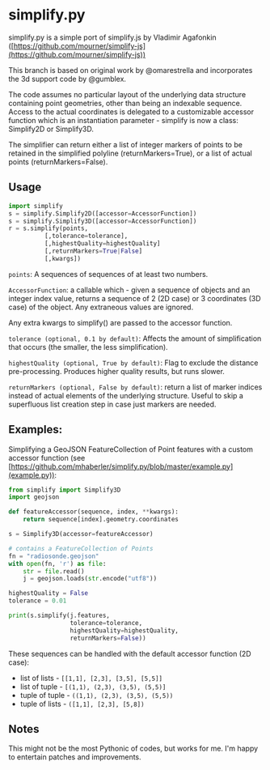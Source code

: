 # simplify.py

simplify.py is a simple port of simplify.js by Vladimir Agafonkin
([https://github.com/mourner/simplify-js](https://github.com/mourner/simplify-js))

This branch is based on original work by @omarestrella and incorporates the
3d support code by @gumblex.

The code assumes no particular layout of the underlying data structure containing
point geometries, other than being an indexable sequence. Access to the actual
coordinates is delegated to a customizable accessor function which is an instantiation
parameter - simplify is now a class: Simplify2D or Simplify3D.

The simplifier can return either a list of integer markers of points to be retained in the
simplified polyline (returnMarkers=True), or a list of actual points (returnMarkers=False).


## Usage

```python
import simplify
s = simplify.Simplify2D([accessor=AccessorFunction])
s = simplify.Simplify3D([accessor=AccessorFunction])
r = s.simplify(points,
	      [,tolerance=tolerance],
	      [,highestQuality=highestQuality]
	      [,returnMarkers=True|False]
	      [,kwargs])

```

`points`: A sequences of sequences of at least two numbers.

`AccessorFunction`: a callable which - given a sequence of objects and an
integer index value, returns a sequence of 2 (2D case) or 3 coordinates (3D case)
of the object. Any extraneous values are ignored.

Any extra kwargs to simplify() are passed to the accessor function.

`tolerance (optional, 0.1 by default)`: Affects the amount of simplification that occurs (the smaller, the less simplification).

`highestQuality (optional, True by default)`: Flag to exclude the distance pre-processing. Produces higher quality results, but runs slower.

`returnMarkers (optional, False by default)`: return a list of marker indices instead of actual elements of the
underlying structure. Useful to skip a superfluous list creation step in case just markers are needed.


## Examples:

Simplifying a GeoJSON FeatureCollection of Point features with a custom
accessor function (see [https://github.com/mhaberler/simplify.py/blob/master/example.py](example.py)):

```python
from simplify import Simplify3D
import geojson

def featureAccessor(sequence, index, **kwargs):
    return sequence[index].geometry.coordinates

s = Simplify3D(accessor=featureAccessor)

# contains a FeatureCollection of Points
fn = "radiosonde.geojson"
with open(fn, 'r') as file:
    str = file.read()
    j = geojson.loads(str.encode("utf8"))

highestQuality = False
tolerance = 0.01

print(s.simplify(j.features,
                 tolerance=tolerance,
                 highestQuality=highestQuality,
                 returnMarkers=False))
```


These sequences can be handled with the default accessor function (2D case):
  * list of lists  - `[[1,1], [2,3], [3,5], [5,5]]`
  * list of tuple  - `[(1,1), (2,3), (3,5), (5,5)]`
  * tuple of tuple - `((1,1), (2,3), (3,5), (5,5))`
  * tuple of lists - `([1,1], [2,3], [5,8])`


## Notes

This might not be the most Pythonic of codes, but works for me. I'm happy to entertain patches and improvements.
